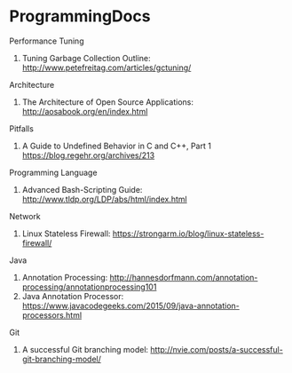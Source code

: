 # ProgrammingDocs


Performance Tuning
1. Tuning Garbage Collection Outline: http://www.petefreitag.com/articles/gctuning/

Architecture
1. The Architecture of Open Source Applications: http://aosabook.org/en/index.html

Pitfalls
1. A Guide to Undefined Behavior in C and C++, Part 1 https://blog.regehr.org/archives/213

Programming Language
1. Advanced Bash-Scripting Guide: http://www.tldp.org/LDP/abs/html/index.html

Network
1. Linux Stateless Firewall: https://strongarm.io/blog/linux-stateless-firewall/

Java
1. Annotation Processing: http://hannesdorfmann.com/annotation-processing/annotationprocessing101
2. Java Annotation Processor: https://www.javacodegeeks.com/2015/09/java-annotation-processors.html

Git
1. A successful Git branching model: http://nvie.com/posts/a-successful-git-branching-model/
